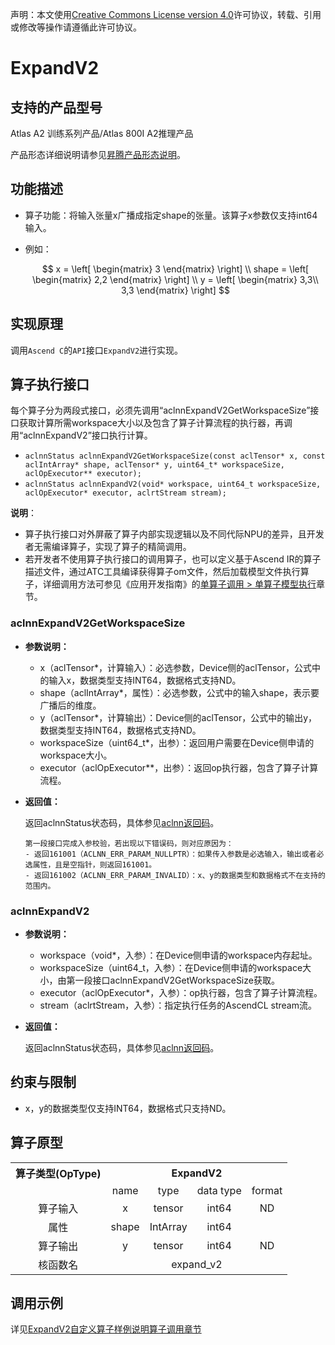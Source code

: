 声明：本文使用[Creative Commons License version 4.0](https://creativecommons.org/licenses/by/4.0/legalcode)许可协议，转载、引用或修改等操作请遵循此许可协议。

# ExpandV2

## 支持的产品型号

Atlas A2 训练系列产品/Atlas 800I A2推理产品

产品形态详细说明请参见[昇腾产品形态说明](https://www.hiascend.com/document/redirect/CannCommunityProductForm)。

## 功能描述

- 算子功能：将输入张量x广播成指定shape的张量。该算子x参数仅支持int64输入。
- 例如：

  $$
  x = 
  \left[
  \begin{matrix}
  3
  \end{matrix}
  \right] \\
  shape = 
  \left[
  \begin{matrix}
  2,2
  \end{matrix}
  \right] \\
  y = 
  \left[
  \begin{matrix}
  3,3\\
  3,3
  \end{matrix}
  \right]
  $$

## 实现原理

调用`Ascend C`的`API`接口`ExpandV2`进行实现。

## 算子执行接口

每个算子分为两段式接口，必须先调用“aclnnExpandV2GetWorkspaceSize”接口获取计算所需workspace大小以及包含了算子计算流程的执行器，再调用“aclnnExpandV2”接口执行计算。

* `aclnnStatus aclnnExpandV2GetWorkspaceSize(const aclTensor* x, const aclIntArray* shape, aclTensor* y, uint64_t* workspaceSize, aclOpExecutor** executor);`
* `aclnnStatus aclnnExpandV2(void* workspace, uint64_t workspaceSize, aclOpExecutor* executor, aclrtStream stream);`

**说明**：

- 算子执行接口对外屏蔽了算子内部实现逻辑以及不同代际NPU的差异，且开发者无需编译算子，实现了算子的精简调用。
- 若开发者不使用算子执行接口的调用算子，也可以定义基于Ascend IR的算子描述文件，通过ATC工具编译获得算子om文件，然后加载模型文件执行算子，详细调用方法可参见《应用开发指南》的[单算子调用 > 单算子模型执行](https://hiascend.com/document/redirect/CannCommunityCppOpcall)章节。

### aclnnExpandV2GetWorkspaceSize

- **参数说明：**

  - x（aclTensor\*，计算输入）：必选参数，Device侧的aclTensor，公式中的输入x，数据类型支持INT64，数据格式支持ND。
  - shape（aclIntArray\*，属性）：必选参数，公式中的输入shape，表示要广播后的维度。
  - y（aclTensor\*，计算输出）：Device侧的aclTensor，公式中的输出y，数据类型支持INT64，数据格式支持ND。
  - workspaceSize（uint64\_t\*，出参）：返回用户需要在Device侧申请的workspace大小。
  - executor（aclOpExecutor\*\*，出参）：返回op执行器，包含了算子计算流程。
- **返回值：**

  返回aclnnStatus状态码，具体参见[aclnn返回码](https://www.hiascend.com/document/detail/zh/CANNCommunityEdition/800alpha003/apiref/aolapi/context/common/aclnn%E8%BF%94%E5%9B%9E%E7%A0%81_fuse.md)。

  ```
  第一段接口完成入参校验，若出现以下错误码，则对应原因为：
  - 返回161001（ACLNN_ERR_PARAM_NULLPTR）：如果传入参数是必选输入，输出或者必选属性，且是空指针，则返回161001。
  - 返回161002（ACLNN_ERR_PARAM_INVALID）：x、y的数据类型和数据格式不在支持的范围内。
  ```

### aclnnExpandV2

- **参数说明：**

  - workspace（void\*，入参）：在Device侧申请的workspace内存起址。
  - workspaceSize（uint64\_t，入参）：在Device侧申请的workspace大小，由第一段接口aclnnExpandV2GetWorkspaceSize获取。
  - executor（aclOpExecutor\*，入参）：op执行器，包含了算子计算流程。
  - stream（aclrtStream，入参）：指定执行任务的AscendCL stream流。
- **返回值：**

  返回aclnnStatus状态码，具体参见[aclnn返回码](https://www.hiascend.com/document/detail/zh/CANNCommunityEdition/800alpha003/apiref/aolapi/context/common/aclnn%E8%BF%94%E5%9B%9E%E7%A0%81_fuse.md)。


## 约束与限制

- x，y的数据类型仅支持INT64，数据格式只支持ND。

## 算子原型

<table>
<tr><th align="center">算子类型(OpType)</th><th colspan="4" align="center">ExpandV2</th></tr> 
<tr><td align="center"> </td><td align="center">name</td><td align="center">type</td><td align="center">data type</td><td align="center">format</td></tr>  
<tr><td rowspan="2" align="center">算子输入</td>
 
<tr><td align="center">x</td><td align="center">tensor</td><td align="center">int64</td><td align="center">ND</td></tr>  

<tr><td rowspan="1" align="center">属性</td>
<td align="center">shape</td><td align="center">IntArray</td><td align="center">int64</td><td align="center"></td></tr> 

<tr><td rowspan="1" align="center">算子输出</td>
<td align="center">y</td><td align="center">tensor</td><td align="center">int64</td><td align="center">ND</td></tr>  
<tr><td rowspan="1" align="center">核函数名</td><td colspan="4" align="center">expand_v2</td></tr>  
</table>

## 调用示例

详见[ExpandV2自定义算子样例说明算子调用章节](../README.md#算子调用)
